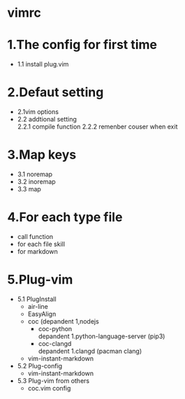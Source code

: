 # vimrc
# 1.The config for first time
  * 1.1 install plug.vim 
# 2.Defaut setting
  * 2.1vim options 
  * 2.2 addtional setting   
  	2.2.1 compile function
	2.2.2 remenber couser when exit
# 3.Map keys
  * 3.1 noremap
  * 3.2 inoremap
  * 3.3 <leader>map
# 4.For each type file
  * call function
  * for each file skill
  * for markdown
# 5.Plug-vim
  * 5.1 PlugInstall
  	- air-line
	- EasyAlign
	- coc 	  (depandent 1,nodejs
		- coc-python  
		depandent 1.python-language-server (pip3)  
		- coc-clangd  
		depandent 1.clangd (pacman clang)
	- vim-instant-markdown
  * 5.2 Plug-config
  	- vim-instant-markdown  
  * 5.3 Plug-vim from others
  	- coc.vim config
